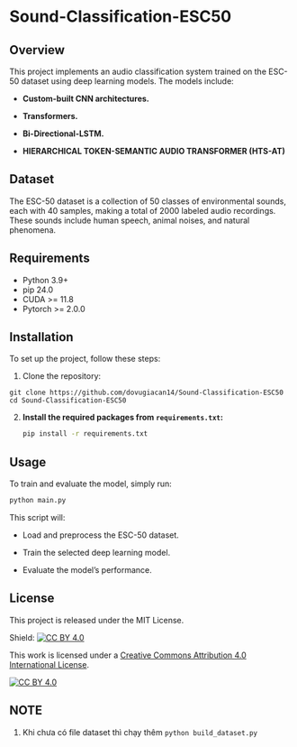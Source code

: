 # Sound-Classification-ESC50
## Overview 
This project implements an audio classification system trained on the ESC-50 dataset using deep learning models. The models include:

- **Custom-built CNN architectures.**

- **Transformers.**

- **Bi-Directional-LSTM.**

- **HIERARCHICAL TOKEN-SEMANTIC AUDIO TRANSFORMER (HTS-AT)** 

## Dataset
The ESC-50 dataset is a collection of 50 classes of environmental sounds, each with 40 samples, making a total of 2000 labeled audio recordings. These sounds include human speech, animal noises, and natural phenomena.

## Requirements
 - Python 3.9+
 - pip 24.0
 - CUDA >= 11.8
 - Pytorch >= 2.0.0
 
## Installation

To set up the project, follow these steps:
1. Clone the repository: 
```bassh
git clone https://github.com/dovugiacan14/Sound-Classification-ESC50 
cd Sound-Classification-ESC50 
```
2. **Install the required packages from `requirements.txt`:**
   ```bash
   pip install -r requirements.txt
   ```

## Usage 

To train and evaluate the model, simply run: 
```bash
python main.py 
```

This script will:

- Load and preprocess the ESC-50 dataset.

- Train the selected deep learning model.

- Evaluate the model’s performance. 

## License 

This project is released under the MIT License.

Shield: [![CC BY 4.0][cc-by-shield]][cc-by]

This work is licensed under a
[Creative Commons Attribution 4.0 International License][cc-by].

[![CC BY 4.0][cc-by-image]][cc-by]

[cc-by]: http://creativecommons.org/licenses/by/4.0/
[cc-by-image]: https://i.creativecommons.org/l/by/4.0/88x31.png
[cc-by-shield]: https://img.shields.io/badge/License-CC%20BY%204.0-lightgrey.svg

## NOTE 
1. Khi chưa có file dataset thì chạy thêm ```python build_dataset.py```